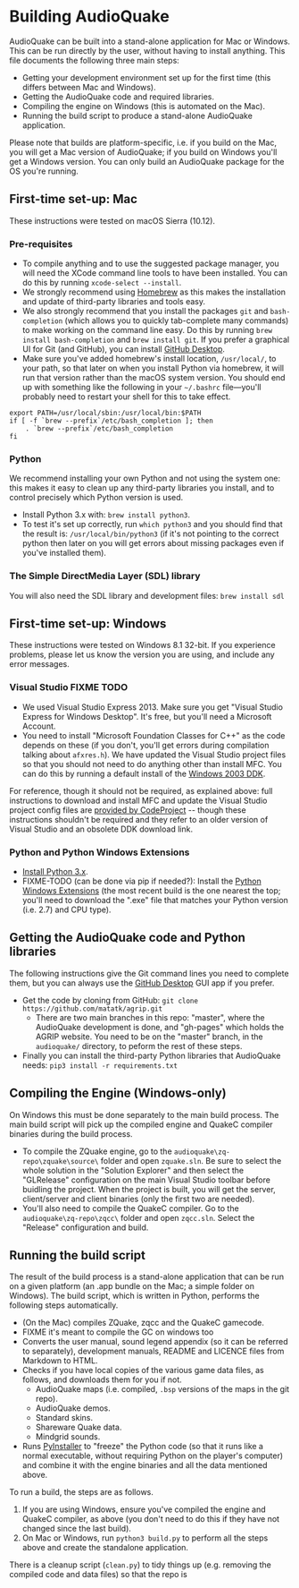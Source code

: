 Building AudioQuake
===================

AudioQuake can be built into a stand-alone application for Mac or Windows. This can be run directly by the user, without having to install anything. This file documents the following three main steps:

-   Getting your development environment set up for the first time (this differs between Mac and Windows).
-   Getting the AudioQuake code and required libraries.
-   Compiling the engine on Windows (this is automated on the Mac).
-   Running the build script to produce a stand-alone AudioQuake application.

Please note that builds are platform-specific, i.e. if you build on the Mac, you will get a Mac version of AudioQuake; if you build on Windows you'll get a Windows version. You can only build an AudioQuake package for the OS you're running.

First-time set-up: Mac
----------------------

These instructions were tested on macOS Sierra (10.12).

### Pre-requisites

-   To compile anything and to use the suggested package manager, you will need the XCode command line tools to have been installed. You can do this by running `xcode-select --install`.
-   We strongly recommend using [Homebrew](http://brew.sh) as this makes the installation and update of third-party libraries and tools easy.
-   We also strongly recommend that you install the packages `git` and `bash-completion` (which allows you to quickly tab-complete many commands) to make working on the command line easy. Do this by running `brew install bash-completion` and `brew install git`. If you prefer a graphical UI for Git (and GitHub), you can install [GitHub Desktop](http://desktop.github.com).
-   Make sure you've added homebrew's install location, `/usr/local/`, to your path, so that later on when you install Python via homebrew, it will run that version rather than the macOS system version. You should end up with something like the following in your `~/.bashrc` file—you'll probably need to restart your shell for this to take effect.

``` {.bash}
export PATH=/usr/local/sbin:/usr/local/bin:$PATH
if [ -f `brew --prefix`/etc/bash_completion ]; then
    . `brew --prefix`/etc/bash_completion
fi
```

### Python

We recommend installing your own Python and not using the system one: this makes it easy to clean up any third-party libraries you install, and to control precisely which Python version is used.

-   Install Python 3.x with: `brew install python3`.
-   To test it's set up correctly, run `which python3` and you should find that the result is: `/usr/local/bin/python3` (if it's not pointing to the correct python then later on you will get errors about missing packages even if you've installed them).

### The Simple DirectMedia Layer (SDL) library

You will also need the SDL library and development files: `brew install sdl`

First-time set-up: Windows
--------------------------

These instructions were tested on Windows 8.1 32-bit. If you experience problems, please let us know the version you are using, and include any error messages.

### Visual Studio FIXME TODO

-   We used Visual Studio Express 2013. Make sure you get "Visual Studio Express for Windows Desktop". It's free, but you'll need a Microsoft Account.
-   You need to install "Microsoft Foundation Classes for C++" as the code depends on these (if you don't, you'll get errors during compilation talking about `afxres.h`). We have updated the Visual Studio project files so that you should not need to do anything other than install MFC. You can do this by running a default install of the [Windows 2003 DDK](http://download.microsoft.com/download/9/0/f/90f019ac-8243-48d3-91cf-81fc4093ecfd/1830_usa_ddk.iso).

For reference, though it should not be required, as explained above: full instructions to download and install MFC and update the Visual Studio project config files are [provided by CodeProject](http://www.codeproject.com/Articles/30439/How-to-compile-MFC-code-in-Visual-C-Express) -- though these instructions shouldn't be required and they refer to an older version of Visual Studio and an obsolete DDK download link.

### Python and Python Windows Extensions

-   [Install Python 3.x](http://www.python.org/downloads/).
-   FIXME-TODO (can be done via pip if needed?): Install the [Python Windows Extensions](http://sourceforge.net/projects/pywin32/files/pywin32/) (the most recent build is the one nearest the top; you'll need to download the ".exe" file that matches your Python version (i.e. 2.7) and CPU type).

Getting the AudioQuake code and Python libraries
------------------------------------------------

The following instructions give the Git command lines you need to complete them, but you can always use the [GitHub Desktop](http://desktop.github.com) GUI app if you prefer.

-   Get the code by cloning from GitHub: `git clone https://github.com/matatk/agrip.git`
    -   There are two main branches in this repo: "master", where the AudioQuake development is done, and "gh-pages" which holds the AGRIP website. You need to be on the "master" branch, in the `audioquake/` directory, to peform the rest of these steps.
-   Finally you can install the third-party Python libraries that AudioQuake needs: `pip3 install -r requirements.txt`

Compiling the Engine (Windows-only)
-----------------------------------

On Windows this must be done separately to the main build process. The main build script will pick up the compiled engine and QuakeC compiler binaries during the build process.

-   To compile the ZQuake engine, go to the `audioquake\zq-repo\zquake\source\` folder and open `zquake.sln`. Be sure to select the whole solution in the "Solution Explorer" and then select the "GLRelease" configuration on the main Visual Studio toolbar before buidling the project. When the project is built, you will get the server, client/server and client binaries (only the first two are needed).
-   You'll also need to compile the QuakeC compiler. Go to the `audioquake\zq-repo\zqcc\` folder and open `zqcc.sln`. Select the "Release" configuration and build.

Running the build script
------------------------

The result of the build process is a stand-alone application that can be run on a given platform (an .app bundle on the Mac; a simple folder on Windows). The build script, which is written in Python, performs the following steps automatically.

-   (On the Mac) compiles ZQuake, zqcc and the QuakeC gamecode.
-   FIXME it's meant to compile the GC on windows too
-   Converts the user manual, sound legend appendix (so it can be referred to separately), development manuals, README and LICENCE files from Markdown to HTML.
-   Checks if you have local copies of the various game data files, as follows, and downloads them for you if not.
    -   AudioQuake maps (i.e. compiled, `.bsp` versions of the maps in the git repo).
    -   AudioQuake demos.
    -   Standard skins.
    -   Shareware Quake data.
    -   Mindgrid sounds.
-   Runs [PyInstaller](http://www.pyinstaller.org) to "freeze" the Python code (so that it runs like a normal executable, without requiring Python on the player's computer) and combine it with the engine binaries and all the data mentioned above.

To run a build, the steps are as follows.

1.  If you are using Windows, ensure you've compiled the engine and QuakeC compiler, as above (you don't need to do this if they have not changed since the last build).
2.  On Mac or Windows, run `python3 build.py` to perform all the steps above and create the standalone application.

There is a cleanup script (`clean.py`) to tidy things up (e.g. removing the compiled code and data files) so that the repo is 
